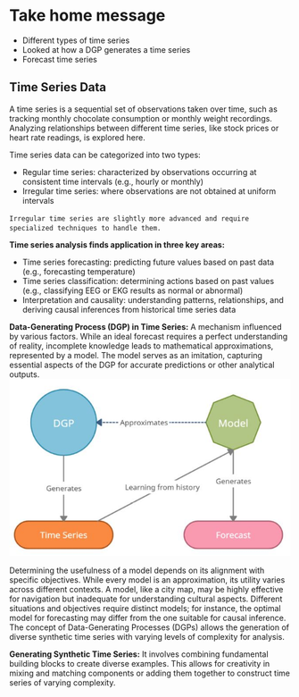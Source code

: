 # Take home message

- Different types of time series
- Looked at how a DGP generates a time series
- Forecast time series 

## Time Series Data
A time series is a sequential set of observations taken over time, such as tracking monthly chocolate consumption or monthly weight recordings. Analyzing relationships between different time series, like stock prices or heart rate readings, is explored here. 

Time series data can be categorized into two types: 
  - Regular time series: characterized by observations occurring at consistent time intervals (e.g., hourly or monthly)
  - Irregular time series: where observations are not obtained at uniform intervals

`Irregular time series are slightly more advanced and require specialized techniques to handle them.`

**Time series analysis finds application in three key areas:** 
  - Time series forecasting: predicting future values based on past data (e.g., forecasting temperature)
  - Time series classification: determining actions based on past values (e.g., classifying EEG or EKG results as normal or abnormal)
  - Interpretation and causality: understanding patterns, relationships, and deriving causal inferences from historical time series data

**Data-Generating Process (DGP) in Time Series:** <be>
A mechanism influenced by various factors. While an ideal forecast requires a perfect understanding of reality, incomplete knowledge leads to mathematical approximations, represented by a model. The model serves as an imitation, capturing essential aspects of the DGP for accurate predictions or other analytical outputs.
![DGP](https://github.com/MohidulHaqueTushar/analyze-Time_Series/blob/main/details-on-Time_Series/Image/DGP.JPG)

Determining the usefulness of a model depends on its alignment with specific objectives. While every model is an approximation, its utility varies across different contexts. A model, like a city map, may be highly effective for navigation but inadequate for understanding cultural aspects. Different situations and objectives require distinct models; for instance, the optimal model for forecasting may differ from the one suitable for causal inference. The concept of Data-Generating Processes (DGPs) allows the generation of diverse synthetic time series with varying levels of complexity for analysis.

**Generating Synthetic Time Series:**
It involves combining fundamental building blocks to create diverse examples. This allows for creativity in mixing and matching components or adding them together to construct time series of varying complexity.









